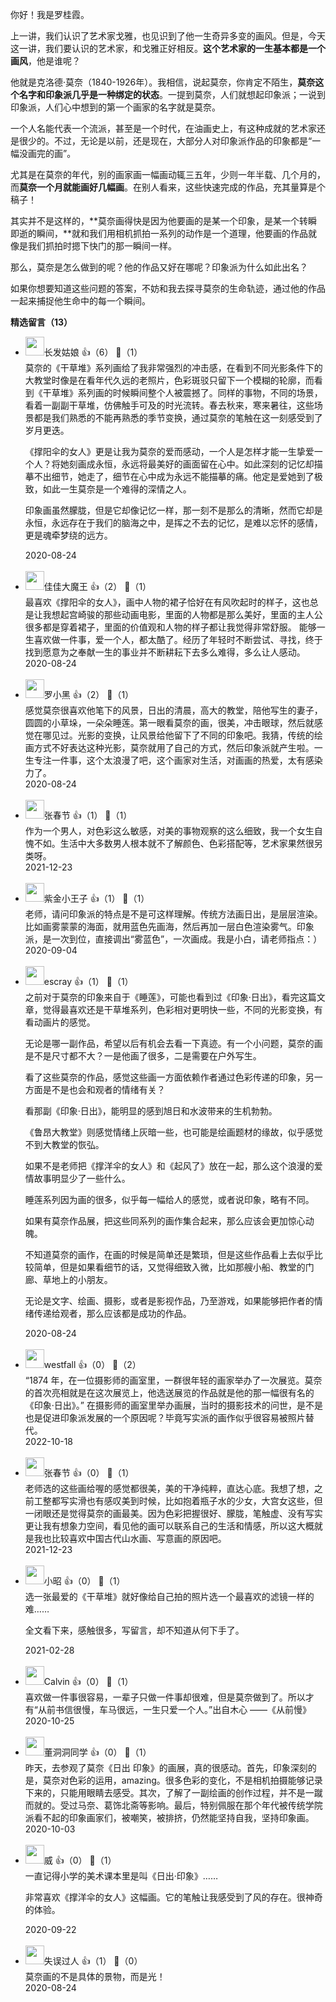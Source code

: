你好！我是罗桂霞。

上一讲，我们认识了艺术家戈雅，也见识到了他一生奇异多变的画风。但是，今天这一讲，我们要认识的艺术家，和戈雅正好相反。**这个艺术家的一生基本都是一个画风**，他是谁呢？

他就是克洛德·莫奈（1840-1926年）。我相信，说起莫奈，你肯定不陌生，**莫奈这个名字和印象派几乎是一种绑定的状态**。一提到莫奈，人们就想起印象派；一说到印象派，人们心中想到的第一个画家的名字就是莫奈。

一个人名能代表一个流派，甚至是一个时代，在油画史上，有这种成就的艺术家还是很少的。不过，无论是以前，还是现在，大部分人对印象派作品的印象都是“一幅没画完的画”。

尤其是在莫奈的年代，别的画家画一幅画动辄三五年，少则一年半载、几个月的，而**莫奈一个月就能画好几幅画**。在别人看来，这些快速完成的作品，充其量算是个稿子！

其实并不是这样的，**莫奈画得快是因为他要画的是某一个印象，是某一个转瞬即逝的瞬间，**就和我们用相机抓拍一系列的动作是一个道理，他要画的作品就像是我们抓拍时摁下快门的那一瞬间一样。

那么，莫奈是怎么做到的呢？他的作品又好在哪呢？印象派为什么如此出名？

如果你想要知道这些问题的答案，不妨和我去探寻莫奈的生命轨迹，通过他的作品一起来捕捉他生命中的每一个瞬间。
<div><strong>精选留言（13）</strong></div><ul>
<li><img src="http://thirdwx.qlogo.cn/mmopen/vi_32/Q0j4TwGTfTKcqnTRJ8rcoHEMBKNc2aZBnNy7ByTK1v2U3nmgYPbODiahs7ePd9VZy37ySAfsPZFQ0MzUicCsLUVA/132" width="30px"><span>长发姑娘</span> 👍（6） 💬（1）<div>莫奈的《干草堆》系列画给了我非常强烈的冲击感，在看到不同光影条件下的大教堂时像是在看年代久远的老照片，色彩斑驳只留下一个模糊的轮廓，而看到《干草堆》系列画的时候瞬间整个人被震撼了。同样的事物，不同的场景，看着一副副干草堆，仿佛触手可及的时光流转。春去秋来，寒来暑往，这些场景都是我们熟悉的不能再熟悉的季节变换，通过莫奈的笔触在这一刻感受到了岁月更迭。

《撑阳伞的女人》更是让我为莫奈的爱而感动，一个人是怎样才能一生挚爱一个人？将她刻画成永恒，永远将最美好的画面留在心中。如此深刻的记忆却描摹不出细节，她走了，细节在心中成为永远不能描摹的痛。他定是爱她到了极致，如此一生莫奈是一个难得的深情之人。

印象画虽然朦胧，但是它却像记忆一样，那一刻不是那么的清晰，然而它却是永恒，永远存在于我们的脑海之中，是挥之不去的记忆，是难以忘怀的感情，更是魂牵梦绕的远方。</div>2020-08-24</li><br/><li><img src="https://static001.geekbang.org/account/avatar/00/12/d9/78/8a328299.jpg" width="30px"><span>佳佳大魔王</span> 👍（2） 💬（1）<div>最喜欢《撑阳伞的女人》，画中人物的裙子恰好在有风吹起时的样子，这也总是让我想起宫崎骏的那些动画电影，里面的人物都是那么美好，里面的主人公很多都是穿着裙子，里面的价值观和人物的样子都让我觉得非常舒服。
能够一生喜欢做一件事，爱一个人，都太酷了。经历了年轻时不断尝试、寻找，终于找到愿意为之奉献一生的事业并不断耕耘下去多么难得，多么让人感动。</div>2020-08-24</li><br/><li><img src="https://static001.geekbang.org/account/avatar/00/15/f6/a6/6cb8e81b.jpg" width="30px"><span>罗小黑</span> 👍（2） 💬（1）<div>感觉莫奈很喜欢他笔下的风景，日出的清晨，高大的教堂，陪他写生的妻子，圆圆的小草垛，一朵朵睡莲。第一眼看莫奈的画，很美，冲击眼球，然后就感觉在哪见过。光影的变换，让风景给他留下了不同的印象吧。我猜，传统的绘画方式不好表达这种光影，莫奈就用了自己的方式，然后印象派就产生啦。一生专注一件事，这个太浪漫了吧，这个画家对生活，对画画的热爱，太有感染力了。</div>2020-08-24</li><br/><li><img src="" width="30px"><span>张春节</span> 👍（1） 💬（1）<div>作为一个男人，对色彩这么敏感，对美的事物观察的这么细致，我一个女生自愧不如。生活中大多数男人根本就不了解颜色、色彩搭配等，艺术家果然很另类呀。</div>2021-12-23</li><br/><li><img src="https://static001.geekbang.org/account/avatar/00/0f/66/8f/9cb96fa9.jpg" width="30px"><span>紫金小王子</span> 👍（1） 💬（1）<div>老师，请问印象派的特点是不是可这样理解。传统方法画日出，是层层渲染。比如画雾蒙蒙的海面，就用蓝色先画海，然后再加一层白色渲染雾气。印象派，是一次到位，直接调出“雾蓝色”，一次画成。我是小白，请老师指点：）</div>2020-09-04</li><br/><li><img src="https://static001.geekbang.org/account/avatar/00/0f/92/6d/becd841a.jpg" width="30px"><span>escray</span> 👍（1） 💬（1）<div>之前对于莫奈的印象来自于《睡莲》，可能也看到过《印象·日出》，看完这篇文章，觉得最喜欢还是干草堆系列，色彩相对更明快一些，不同的光影变换，有看动画片的感觉。

无论是哪一副作品，希望以后有机会去看一下真迹。有一个小问题，莫奈的画是不是尺寸都不大？一是他画了很多，二是需要在户外写生。

看了这些莫奈的作品，感觉这些画一方面依赖作者通过色彩传递的印象，另一方面是不是也会和观者的情绪有关？

看那副《印象·日出》，能明显的感到旭日和水波带来的生机勃勃。

《鲁昂大教堂》则感觉情绪上灰暗一些，也可能是绘画题材的缘故，似乎感觉不到大教堂的恢弘。

如果不是老师把《撑洋伞的女人》和《起风了》放在一起，那么这个浪漫的爱情故事明显少了一些什么。

睡莲系列因为画的很多，似乎每一幅给人的感觉，或者说印象，略有不同。

如果有莫奈作品展，把这些同系列的画作集合起来，那么应该会更加惊心动魄。

不知道莫奈的画作，在画的时候是简单还是繁琐，但是这些作品看上去似乎比较简单，但是如果看细节的话，又觉得细致入微，比如那艘小船、教堂的门廊、草地上的小朋友。

无论是文字、绘画、摄影，或者是影视作品，乃至游戏，如果能够把作者的情绪传递给观者，那么应该都是成功的作品。</div>2020-08-24</li><br/><li><img src="https://static001.geekbang.org/account/avatar/00/18/ea/05/9976b871.jpg" width="30px"><span>westfall</span> 👍（0） 💬（2）<div>“1874 年，在一位摄影师的画室里，一群很年轻的画家举办了一次展览。莫奈的首次亮相就是在这次展览上，他选送展览的作品就是他的那一幅很有名的《印象·日出》。”
在摄影师的画室里举办画展，当时的摄影技术的问世，是不是也是促进印象派发展的一个原因呢？毕竟写实派的画作似乎很容易被照片替代。</div>2022-10-18</li><br/><li><img src="" width="30px"><span>张春节</span> 👍（0） 💬（1）<div>老师选的这些画给喔的感觉都很美，美的干净纯粹，直达心底。我想了想，之前工整都写实滑也有感叹美到时候，比如抱着瓶子水的少女，大宫女这些，但一闭眼还是觉得莫奈的画最美。因为色彩把握很好、朦胧，笔触虚、没有写实更让我有想象力空间，看见他的画可以联系自己的生活和情感，所以这大概就是我也比较喜欢中国古代山水画、写意画的原因吧。</div>2021-12-23</li><br/><li><img src="https://static001.geekbang.org/account/avatar/00/14/3f/39/a4c2154b.jpg" width="30px"><span>小昭</span> 👍（0） 💬（1）<div>选一张最爱的《干草堆》就好像给自己拍的照片选一个最喜欢的滤镜一样的难……

全文看下来，感触很多，写留言，却不知道从何下手了。</div>2021-02-28</li><br/><li><img src="https://static001.geekbang.org/account/avatar/00/10/9c/af/05eeb5e9.jpg" width="30px"><span>Calvin</span> 👍（0） 💬（1）<div>喜欢做一件事很容易，一辈子只做一件事却很难，但是莫奈做到了。所以才有“从前书信很慢，车马很远，一生只爱一个人。”出自木心 ——《从前慢》</div>2020-10-25</li><br/><li><img src="https://static001.geekbang.org/account/avatar/00/19/67/04/48dab442.jpg" width="30px"><span>董洞洞同学</span> 👍（0） 💬（1）<div>昨天，去参观了莫奈《日出 印象》的画展，真的很感动。首先，印象深刻的是，莫奈对色彩的运用，amazing。很多色彩的变化，不是相机拍摄能够记录下来的，只能用眼睛去感受。其次，了解了一副绘画的创作过程，并不是一蹴而就的。受过马奈、葛饰北斋等影响。最后，特别佩服在那个年代被传统学院派看不起的印象画家们，被嘲笑，被排挤，仍然能坚持自我，坚持印象画。</div>2020-10-03</li><br/><li><img src="https://static001.geekbang.org/account/avatar/00/0f/7e/df/145a51e5.jpg" width="30px"><span>威</span> 👍（0） 💬（1）<div>一直记得小学的美术课本里是叫《日出·印象》……

非常喜欢《撑洋伞的女人》这幅画。它的笔触让我感受到了风的存在。很神奇的体验。</div>2020-09-22</li><br/><li><img src="https://static001.geekbang.org/account/avatar/00/18/4b/3e/98447d59.jpg" width="30px"><span>失误过人</span> 👍（1） 💬（0）<div>莫奈画的不是具体的景物，而是光！</div>2020-08-24</li><br/>
</ul>
